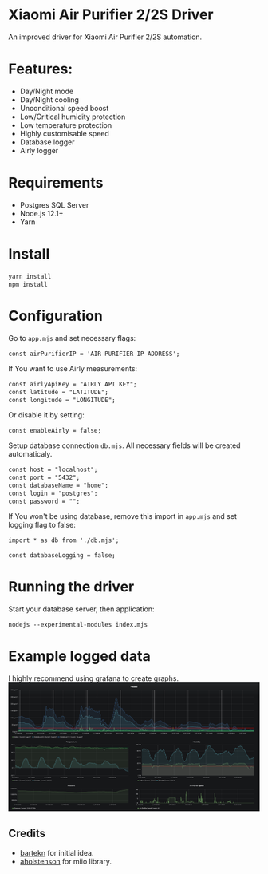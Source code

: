 # Xiaomi Air Purifier 2/2S Driver
An improved driver for Xiaomi Air Purifier 2/2S automation.

# Features:
- Day/Night mode
- Day/Night cooling
- Unconditional speed boost
- Low/Critical humidity protection
- Low temperature protection
- Highly customisable speed
- Database logger
- Airly logger

# Requirements
- Postgres SQL Server
- Node.js 12.1+
- Yarn

# Install
```
yarn install
npm install
```

# Configuration
Go to `app.mjs` and set necessary flags:
```
const airPurifierIP = 'AIR PURIFIER IP ADDRESS';
```
If You want to use Airly measurements:
```
const airlyApiKey = "AIRLY API KEY";
const latitude = "LATITUDE";
const longitude = "LONGITUDE";
```
Or disable it by setting:
```
const enableAirly = false;
```
Setup database connection `db.mjs`. All necessary fields will be created automaticaly.
```
const host = "localhost";
const port = "5432";
const databaseName = "home";
const login = "postgres";
const password = "";
```
If You won't be using database, remove this import in `app.mjs` and set logging flag to false:
```
import * as db from './db.mjs';
```
```
const databaseLogging = false;
```

# Running the driver
Start your database server, then application:
```
nodejs --experimental-modules index.mjs
```

# Example logged data
I highly recommend using grafana to create graphs.
<img src="screenshots/grafana.PNG" width="600">

## Credits
* [bartekn](https://github.com/bartekn) for initial idea.
* [aholstenson](https://github.com/aholstenson) for miio library.